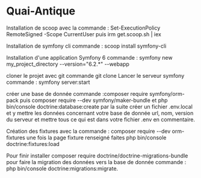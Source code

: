# Quai-Antique


Installation de scoop avec la commande : Set-ExecutionPolicy RemoteSigned -Scope CurrentUser puis irm get.scoop.sh | iex

Installation de symfony cli  commande :  scoop install symfony-cli

Installation d'une application Symfony 6 commande :  symfony new my_project_directory --version="6.2.*" --webapp

cloner le projet avec git commande git clone
Lancer le serveur symfony commande : symfony server:start

créer une base de donnée commande :composer require symfony/orm-pack puis composer require --dev symfony/maker-bundle et php bin/console doctrine:database:create par la suite créer un fichier .env.local et y mettre les données concernant votre base de donnée url, nom, version du serveur et mettre tous ce qui est dans votre fichier .env en commentaire.

Création des fixtures avec la commande : composer require --dev orm-fixtures une fois la page fixture renseigné faites php bin/console doctrine:fixtures:load

Pour finir installer  composer require doctrine/doctrine-migrations-bundle pour faire la migration des données vers la base de donnée commande : php bin/console doctrine:migrations:migrate.
